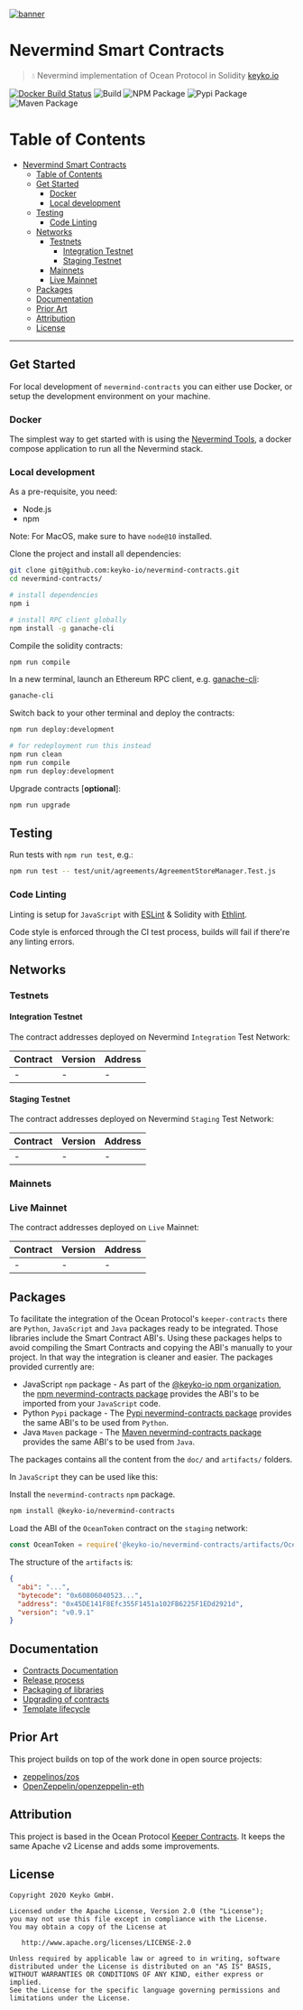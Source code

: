 [![banner](https://raw.githubusercontent.com/keyko-io/assets/master/images/logo/small/keyko_logo@2x-100.jpg)](https://keyko.io)

# Nevermind Smart Contracts

> 💧 Nevermind implementation of Ocean Protocol in Solidity
> [keyko.io](https://keyko.io)


[![Docker Build Status](https://img.shields.io/docker/build/keyko-io/nevermind-contracts.svg)](https://hub.docker.com/r/keykoio/nevermind-contracts/)
![Build](https://github.com/keyko-io/nevermind-contracts/workflows/Build/badge.svg)
![NPM Package](https://github.com/keyko-io/nevermind-contracts/workflows/NPM%20Release/badge.svg)
![Pypi Package](https://github.com/keyko-io/nevermind-contracts/workflows/Pypi%20Release/badge.svg)
![Maven Package](https://github.com/keyko-io/nevermind-contracts/workflows/Maven%20Release/badge.svg)


Table of Contents
=================

   * [Nevermind Smart Contracts](#nevermind-smart-contracts)
      * [Table of Contents](#table-of-contents)
      * [Get Started](#get-started)
         * [Docker](#docker)
         * [Local development](#local-development)
      * [Testing](#testing)
         * [Code Linting](#code-linting)
      * [Networks](#networks)
         * [Testnets](#testnets)
            * [Integration Testnet](#integration-testnet)
            * [Staging Testnet](#staging-testnet)
         * [Mainnets](#mainnets)
         * [Live Mainnet](#live-mainnet)
      * [Packages](#packages)
      * [Documentation](#documentation)
      * [Prior Art](#prior-art)
      * [Attribution](#attribution)
      * [License](#license)


---

## Get Started

For local development of `nevermind-contracts` you can either use Docker, or setup the development environment on your machine.

### Docker

The simplest way to get started with is using the [Nevermind Tools](https://github.com/keyko-io/nevermind-tools),
a docker compose application to run all the Nevermind stack.

### Local development

As a pre-requisite, you need:

- Node.js
- npm

Note: For MacOS, make sure to have `node@10` installed.

Clone the project and install all dependencies:

```bash
git clone git@github.com:keyko-io/nevermind-contracts.git
cd nevermind-contracts/

# install dependencies
npm i

# install RPC client globally
npm install -g ganache-cli
```

Compile the solidity contracts:

```bash
npm run compile
```

In a new terminal, launch an Ethereum RPC client, e.g. [ganache-cli](https://github.com/trufflesuite/ganache-cli):

```bash
ganache-cli
```

Switch back to your other terminal and deploy the contracts:

```bash
npm run deploy:development

# for redeployment run this instead
npm run clean
npm run compile
npm run deploy:development
```

Upgrade contracts [**optional**]:
```bash
npm run upgrade
```

## Testing

Run tests with `npm run test`, e.g.:

```bash
npm run test -- test/unit/agreements/AgreementStoreManager.Test.js
```

### Code Linting

Linting is setup for `JavaScript` with [ESLint](https://eslint.org) & Solidity with [Ethlint](https://github.com/duaraghav8/Ethlint).

Code style is enforced through the CI test process, builds will fail if there're any linting errors.

## Networks

### Testnets

#### Integration Testnet

The contract addresses deployed on Nevermind `Integration` Test Network:

| Contract                          | Version | Address                                      |
|-----------------------------------|---------|----------------------------------------------|
| -                                 | -       | -                                            |


#### Staging Testnet

The contract addresses deployed on Nevermind `Staging` Test Network:

| Contract                          | Version | Address                                      |
|-----------------------------------|---------|----------------------------------------------|
| -                                 | -       | -                                            |



### Mainnets

### Live Mainnet

The contract addresses deployed on `Live` Mainnet:

| Contract                          | Version | Address                                      |
|-----------------------------------|---------|----------------------------------------------|
| -                                 | -       | -                                            |


## Packages

To facilitate the integration of the Ocean Protocol's `keeper-contracts` there are `Python`, `JavaScript` and `Java` packages ready to be integrated. Those libraries include the Smart Contract ABI's.
Using these packages helps to avoid compiling the Smart Contracts and copying the ABI's manually to your project. In that way the integration is cleaner and easier.
The packages provided currently are:

* JavaScript `npm` package - As part of the [@keyko-io npm organization](https://www.npmjs.com/settings/keyko-io/packages),
  the [npm nevermind-contracts package](https://www.npmjs.com/package/@keyko-io/nevermind-contracts) provides the ABI's
  to be imported from your `JavaScript` code.
* Python `Pypi` package - The [Pypi nevermind-contracts package](https://pypi.org/project/nevermind-contracts/) provides
  the same ABI's to be used from `Python`.
* Java `Maven` package - The [Maven nevermind-contracts package](https://search.maven.org/artifact/io.keyko/nevermind-contracts)
  provides the same ABI's to be used from `Java`.

The packages contains all the content from the `doc/` and `artifacts/` folders.

In `JavaScript` they can be used like this:

Install the `nevermind-contracts` `npm` package.

```bash
npm install @keyko-io/nevermind-contracts
```

Load the ABI of the `OceanToken` contract on the `staging` network:

```javascript
const OceanToken = require('@keyko-io/nevermind-contracts/artifacts/OceanToken.staging.json')
```

The structure of the `artifacts` is:

```json
{
  "abi": "...",
  "bytecode": "0x60806040523...",
  "address": "0x45DE141F8Efc355F1451a102FB6225F1EDd2921d",
  "version": "v0.9.1"
}
```

## Documentation

* [Contracts Documentation](doc/contracts/README.md)
* [Release process](doc/RELEASE_PROCESS.md)
* [Packaging of libraries](doc/PACKAGING.md)
* [Upgrading of contracts](doc/UPGRADES.md)
* [Template lifecycle](doc/TEMPLATE_LIFE_CYCLE.md)

## Prior Art

This project builds on top of the work done in open source projects:
- [zeppelinos/zos](https://github.com/zeppelinos/zos)
- [OpenZeppelin/openzeppelin-eth](https://github.com/OpenZeppelin/openzeppelin-eth)

## Attribution

This project is based in the Ocean Protocol [Keeper Contracts](https://github.com/oceanprotocol/keeper-contracts).
It keeps the same Apache v2 License and adds some improvements.

## License

```
Copyright 2020 Keyko GmbH.

Licensed under the Apache License, Version 2.0 (the "License");
you may not use this file except in compliance with the License.
You may obtain a copy of the License at

   http://www.apache.org/licenses/LICENSE-2.0

Unless required by applicable law or agreed to in writing, software
distributed under the License is distributed on an "AS IS" BASIS,
WITHOUT WARRANTIES OR CONDITIONS OF ANY KIND, either express or implied.
See the License for the specific language governing permissions and
limitations under the License.
```

